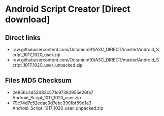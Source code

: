 # Android Script Creator [Direct download]

## Direct links

- raw.githubusercontent.com/Octanium91/ASC_DIRECT/master/Android_Script_1017_1020_user.zip
- raw.githubusercontent.com/Octanium91/ASC_DIRECT/master/Android_Script_1017_1020_user_unpacked.zip

## Files MD5 Checksum

- 2e856c4d53083c571c97382955e26fa7 Android_Script_1017_1020_user.zip
- 79c74d7c52edac9d7ebc390fbf59d1a3 Android_Script_1017_1020_user_unpacked.zip

